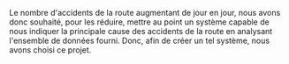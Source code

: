 Le nombre d'accidents de la route augmentant de jour en jour, nous avons donc souhaité, pour les réduire, mettre au point un système capable de nous indiquer la principale cause des accidents de la route en analysant l'ensemble de données fourni. Donc, afin de créer un tel système, nous avons choisi ce projet.
